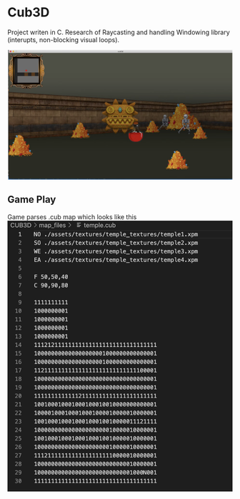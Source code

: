 # Cub3D

Project writen in C. Research of Raycasting and handling Windowing library (interupts, non-blocking visual loops).

![Alt text](https://raw.githubusercontent.com/Edvinas1122/Edvinas1122/main/cub3D_42_emomkus.png)

## Game Play

Game parses .cub map which looks like this
![Alt text](https://raw.githubusercontent.com/Edvinas1122/Edvinas1122/main/cub3D_42_emomkus_2.png)
